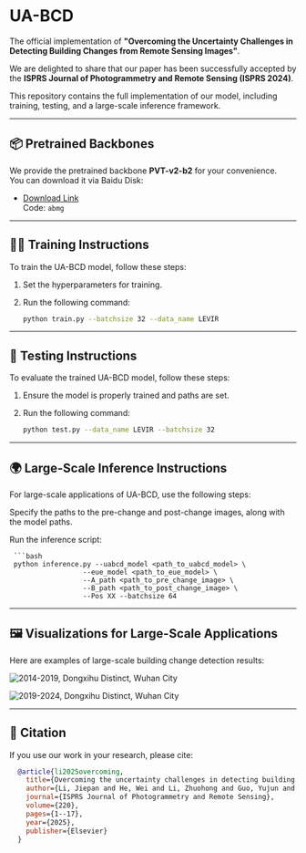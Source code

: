 # UA-BCD

The official implementation of **"Overcoming the Uncertainty Challenges in Detecting Building Changes from Remote Sensing Images"**.

We are delighted to share that our paper has been successfully accepted by the **ISPRS Journal of Photogrammetry and Remote Sensing (ISPRS 2024)**.

This repository contains the full implementation of our model, including training, testing, and a large-scale inference framework.

---

## 📦 Pretrained Backbones

We provide the pretrained backbone **PVT-v2-b2** for your convenience.  
You can download it via Baidu Disk:

- [Download Link](https://pan.baidu.com/s/16sA3ZejzcItAWa2JE1G6vg?pwd=abmg)  
  Code: `abmg`

---

## 🏋️‍♀️ Training Instructions

To train the UA-BCD model, follow these steps:

1. Set the hyperparameters for training.
2. Run the following command:

   ```bash
   python train.py --batchsize 32 --data_name LEVIR
   
---

## 🧪 Testing Instructions

To evaluate the trained UA-BCD model, follow these steps:

1. Ensure the model is properly trained and paths are set.
2. Run the following command:

   ```bash
   python test.py --data_name LEVIR --batchsize 32

---

## 🌍 Large-Scale Inference Instructions

For large-scale applications of UA-BCD, use the following steps:

Specify the paths to the pre-change and post-change images, along with the model paths.

Run the inference script:

     ```bash
     python inference.py --uabcd_model <path_to_uabcd_model> \
                      --eue_model <path_to_eue_model> \
                      --A_path <path_to_pre_change_image> \
                      --B_path <path_to_post_change_image> \
                      --Pos XX --batchsize 64
---

## 🖼️ Visualizations for Large-Scale Applications


Here are examples of large-scale building change detection results:

![2014-2019, Dongxihu Distinct, Wuhan City](2014_2019.png)

![2019-2024, Dongxihu Distinct, Wuhan City](2019_2024.png)

---

## 📜 Citation

If you use our work in your research, please cite:

  ```bibtex
    @article{li2025overcoming,
      title={Overcoming the uncertainty challenges in detecting building changes from remote sensing images},
      author={Li, Jiepan and He, Wei and Li, Zhuohong and Guo, Yujun and Zhang, Hongyan},
      journal={ISPRS Journal of Photogrammetry and Remote Sensing},
      volume={220},
      pages={1--17},
      year={2025},
      publisher={Elsevier}
    }

